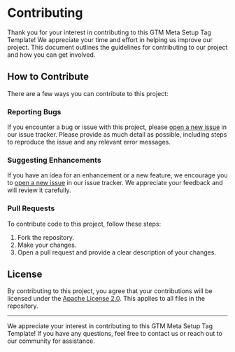 # Contributing

Thank you for your interest in contributing to this GTM Meta Setup Tag Template!
We appreciate your time and effort in helping us improve our project. This
document outlines the guidelines for contributing to our project and how you can
get involved.

## How to Contribute

There are a few ways you can contribute to this project:

### Reporting Bugs

If you encounter a bug or issue with this project, please [open a new issue][1]
in our issue tracker. Please provide as much detail as possible, including steps
to reproduce the issue and any relevant error messages.

### Suggesting Enhancements

If you have an idea for an enhancement or a new feature, we encourage you to
[open a new issue][1] in our issue tracker. We appreciate your feedback and will
review it carefully.

### Pull Requests

To contribute code to this project, follow these steps:

1. Fork the repository.
2. Make your changes.
3. Open a pull request and provide a clear description of your changes.

## License

By contributing to this project, you agree that your contributions will be
licensed under the [Apache License 2.0](LICENSE). This applies to all files in
the repository.

---

We appreciate your interest in contributing to this GTM Meta Setup Tag Template!
If you have any questions, feel free to contact us or reach out to our community
for assistance.

[1]: https://github.com/BruceClayJapan/meta-pixel-setup-tag-template/issues
